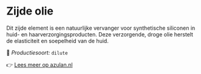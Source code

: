 # Zijde olie

Dit zijde element is een natuurlijke vervanger voor synthetische siliconen in huid- en haarverzorgingsproducten.&nbsp;Deze verzorgende, droge olie herstelt de elasticiteit en soepelheid van de huid.

🔧 *Productiesoort:* `dilute`

👉 [Lees meer op azulan.nl](https://azulan.nl/atlas/zijde-olie)